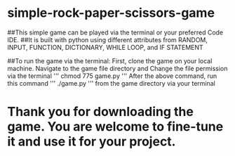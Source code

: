 # simple-rock-paper-scissors-game

##This simple game can be played via the terminal or your preferred Code IDE.
##It is built with python using different attributes from RANDOM, INPUT, FUNCTION, DICTIONARY, WHILE LOOP, and IF STATEMENT

##To run the game via the terminal:
First, clone the game on your local machine.
Navigate to the game file directory and Change the file permission via the terminal ''' chmod 775 game.py '''
After the above command, run this command ''' ./game.py ''' from the game directory via your terminal
# Thank you for downloading the game. You are welcome to fine-tune it and use it for your project. 
